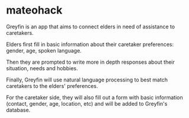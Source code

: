 # mateohack
Greyfin is an app that aims to connect elders in need of assistance to caretakers.

Elders first fill in basic information about their caretaker preferences: gender, age, spoken language. 

Then they are prompted to write more in depth responses about their situation, needs and hobbies.

Finally, Greyfin will use natural language processing to best match caretakers to the elders' preferences.

For the caretaker side, they will also fill out a form with basic information (contact, gender, age, location, etc) and will be added to Greyfin's database.
